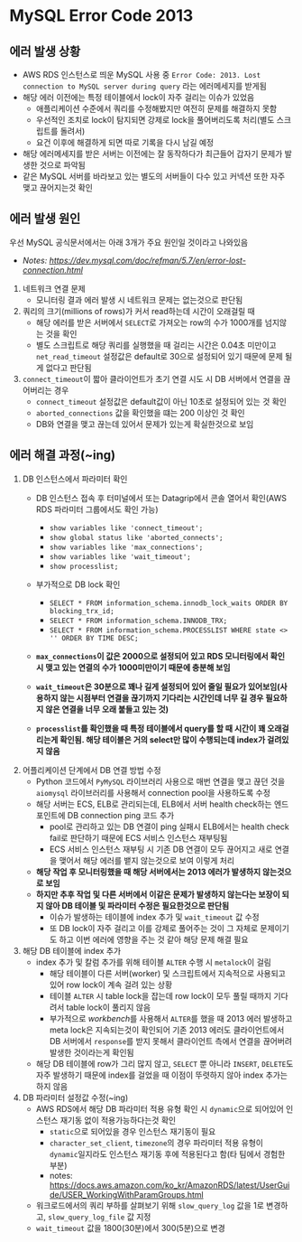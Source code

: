 # MySQL Error Code 2013
       
## 에러 발생 상황
- AWS RDS 인스턴스로 띄운 MySQL 사용 중 `Error Code: 2013. Lost connection to MySQL server during query` 라는 에러메세지를 받게됨
- 해당 에러 이전에는 특정 테이블에서 lock이 자주 걸리는 이슈가 있었음
	- 애플리케이션 수준에서 쿼리를 수정해봤지만 여전히 문제를 해결하지 못함
	- 우선적인 조치로 lock이 탐지되면 강제로 lock을 풀어버리도록 처리(별도 스크립트를 돌려서)
	- 요건 이후에 해결하게 되면 따로 기록을 다시 남길 예정
- 해당 에러메세지를 받은 서버는 이전에는 잘 동작하다가 최근들어 갑자기 문제가 발생한 것으로 파악됨
- 같은 MySQL 서버를 바라보고 있는 별도의 서버들이 다수 있고 커넥션 또한 자주 맺고 끊어지는것 확인
       
## 에러 발생 원인
우선 MySQL 공식문서에서는 아래 3개가 주요 원인일 것이라고 나와있음   
- <i>Notes: https://dev.mysql.com/doc/refman/5.7/en/error-lost-connection.html</i>
      
1. 네트워크 연결 문제
	- 모니터링 결과 에러 발생 시 네트워크 문제는 없는것으로 판단됨
2. 쿼리의 크기(millions of rows)가 커서 read하는데 시간이 오래걸릴 때
	- 해당 에러를 받은 서버에서 `SELECT`로 가져오는 row의 수가 1000개를 넘지않는 것을 확인
	- 별도 스크립트로 해당 쿼리를 실행했을 때 걸리는 시간은 0.04초 미만이고 `net_read_timeout` 설정값은 default로 30으로 설정되어 있기 때문에 문제 될 게 없다고 판단됨
3. `connect_timeout`이 짧아 클라이언트가 초기 연결 시도 시 DB 서버에서 연결을 끊어버리는 경우
	- `connect_timeout` 설정값은 default값이 아닌 10초로 설정되어 있는 것 확인
	- `aborted_connections` 값을 확인했을 떄는 200 이상인 것 확인
	- DB와 연결을 맺고 끊는데 있어서 문제가 있는게 확실한것으로 보임

## 에러 해결 과정(~ing)
1. DB 인스턴스에서 파라미터 확인
	- DB 인스턴스 접속 후 터미널에서 또는 Datagrip에서 콘솔 열어서 확인(AWS RDS 파라미터 그룹에서도 확인 가능)
		- `show variables like 'connect_timeout'; `
		- `show global status like 'aborted_connects';`
		- `show variables like 'max_connections';`
		- `show variables like 'wait_timeout';`
		- `show processlist;`
	- 부가적으로 DB lock 확인
		- `SELECT * FROM information_schema.innodb_lock_waits ORDER BY blocking_trx_id;`
		- `SELECT * FROM information_schema.INNODB_TRX;`
		- `SELECT * FROM information_schema.PROCESSLIST WHERE state <> '' ORDER BY TIME DESC;`       
       
	-  <b>`max_connections`이 값은 2000으로 설정되어 있고 RDS 모니터링에서 확인 시 맺고 있는 연결의 수가 1000미만이기 때문에 충분해 보임</b>
	-  <b>`wait_timeout`은 30분으로 꽤나 길게 설정되어 있어 줄일 필요가 있어보임(사용하지 않는 시점부터 연결을 끊기까지 기다리는 시간인데 너무 길 경우 필요하지 않은 연결을 너무 오래 붙들고 있는 것)</b>
	-  <b>`processlist`를 확인했을 때 특정 테이블에서 query를 할 때 시간이 꽤 오래걸리는게 확인됨. 해당 테이블은 거의 select만 많이 수행되는데 index가 걸려있지 않음</b>
2. 어플리케이션 단계에서 DB 연결 방법 수정
	- Python 코드에서 `PyMySQL` 라이브러리 사용으로 매번 연결을 맺고 끊던 것을 `aiomysql` 라이브러리를 사용해서 connection pool을 사용하도록 수정
	- 해당 서버는 ECS, ELB로 관리되는데, ELB에서 서버 health check하는 엔드포인트에 DB connection ping 코드 추가
		- pool로 관리하고 있는 DB 연결이 ping 실패시 ELB에서는 health check fail로 판단하기 때문에 ECS 서비스 인스턴스 재부팅됨
		- ECS 서비스 인스턴스 재부팅 시 기존 DB 연결이 모두 끊어지고 새로 연결을 맺어서 해당 에러를 뱉지 않는것으로 보여 이렇게 처리
	- <b>해당 작업 후 모니터링했을 때 해당 서버에서는 2013 에러가 발생하지 않는것으로 보임</b>
	- <b>하지만 추후 작업 및 다른 서버에서 이같은 문제가 발생하지 않는다는 보장이 되지 않아 DB 테이블 및 파라미터 수정은 필요한것으로 판단됨</b>
		- 이슈가 발생하는 테이블에 index 추가 및 `wait_timeout` 값 수정
		- 또 DB lock이 자주 걸리고 이를 강제로 풀어주는 것이 그 자체로 문제이기도 하고 이번 에러에 영향을 주는 것 같아 해당 문제 해결 필요
3. 해당 DB 테이블에 index 추가
	- index 추가 및 칼럼 추가를 위해 테이블 `ALTER` 수행 시 `metalock`이 걸림
		- 해당 테이블이 다른 서버(worker) 및 스크립트에서 지속적으로 사용되고 있어 row lock이 계속 걸려 있는 상황
		- 테이블 `ALTER` 시 table lock을 잡는데 row lock이 모두 풀릴 때까지 기다려서 table lock이 풀리지 않음
		- 부가적으로 *workbench*를 사용해서 `ALTER`를 했을 때 2013 에러 발생하고 meta lock은 지속되는것이 확인되어 기존 2013 에러도 클라이언트에서 DB 서버에서 `response`를 받지 못해서 클라이언트 측에서 연결을 끊어버려 발생한 것이라는게 확인됨
	- 해당 DB 테이블에 row가 그리 많지 않고, `SELECT` 뿐 아니라 `INSERT`, `DELETE`도 자주 발생하기 때문에 index를 걸었을 때 이점이 뚜렷하지 않아 index 추가는 하지 않음
4. DB 파라미터 설정값 수정(~ing)
	- AWS RDS에서 해당 DB 파라미터 적용 유형 확인 시 `dynamic`으로 되어있어 인스턴스 재기동 없이 적용가능하다는것 확인
		- `static`으로 되어있을 경우 인스턴스 재기동이 필요
		- `character_set_client`, `timezone`의 경우 파라미터 적용 유형이 `dynamic`일지라도 인스턴스 재기동 후에 적용된다고 함(타 팀에서 경험한 부분)
		- notes: https://docs.aws.amazon.com/ko_kr/AmazonRDS/latest/UserGuide/USER_WorkingWithParamGroups.html
	- 워크로드에서의 쿼리 부하를 살펴보기 위해 `slow_query_log` 값을 1로 변경하고, `slow_query_log_file` 값 지정
	- `wait_timeout` 값을 1800(30분)에서 300(5분)으로 변경